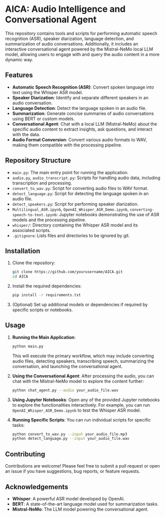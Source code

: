 
# AICA: Audio Intelligence and Conversational Agent

This repository contains tools and scripts for performing automatic speech recognition (ASR), speaker diarization, language detection, and summarization of audio conversations. Additionally, it includes an interactive conversational agent powered by the Mistral-NeMo local LLM model, allowing users to engage with and query the audio content in a more dynamic way.

## Features

- **Automatic Speech Recognition (ASR)**: Convert spoken language into text using the Whisper ASR model.
- **Speaker Diarization**: Identify and separate different speakers in an audio conversation.
- **Language Detection**: Detect the language spoken in an audio file.
- **Summarization**: Generate concise summaries of audio conversations using BERT or custom models.
- **Conversational Agent**: Chat with a local LLM (Mistral-NeMo) about the specific audio content to extract insights, ask questions, and interact with the data.
- **Audio Format Conversion**: Convert various audio formats to WAV, making them compatible with the processing pipeline.

## Repository Structure

- `main.py`: The main entry point for running the application.
- `audio.py`, `audio_transcript.py`: Scripts for handling audio data, including transcription and processing.
- `convert_to_wav.py`: Script for converting audio files to WAV format.
- `detect_language.py`: Script for detecting the language spoken in an audio file.
- `detect_speakers.py`: Script for performing speaker diarization.
- `Multilingual_ASR.ipynb`, `OpenAI_Whisper_ASR_Demo.ipynb`, `converting-speech-to-text.ipynb`: Jupyter notebooks demonstrating the use of ASR models and the processing pipeline.
- `whisper/`: Directory containing the Whisper ASR model and its associated scripts.
- `.gitignore`: Lists files and directories to be ignored by git.

## Installation

1. Clone the repository:
   ```bash
   git clone https://github.com/yourusername/AICA.git
   cd AICA
   ```

2. Install the required dependencies:
   ```bash
   pip install -r requirements.txt
   ```

3. (Optional) Set up additional models or dependencies if required by specific scripts or notebooks.

## Usage

1. **Running the Main Application**:
   ```bash
   python main.py
   ```
   This will execute the primary workflow, which may include converting audio files, detecting speakers, transcribing speech, summarizing the conversation, and launching the conversational agent.

2. **Using the Conversational Agent**:
   After processing the audio, you can chat with the Mistral-NeMo model to explore the content further:
   ```bash
   python chat_agent.py --audio your_audio_file.wav
   ```

3. **Using Jupyter Notebooks**:
   Open any of the provided Jupyter notebooks to explore the functionalities interactively. For example, you can run `OpenAI_Whisper_ASR_Demo.ipynb` to test the Whisper ASR model.

4. **Running Specific Scripts**:
   You can run individual scripts for specific tasks:
   ```bash
   python convert_to_wav.py --input your_audio_file.mp3
   python detect_language.py --input your_audio_file.wav
   ```

## Contributing

Contributions are welcome! Please feel free to submit a pull request or open an issue if you have suggestions, bug reports, or feature requests.

## Acknowledgements

- **Whisper**: A powerful ASR model developed by OpenAI.
- **BERT**: A state-of-the-art language model used for summarization tasks.
- **Mistral-NeMo**: The LLM model powering the conversational agent.
